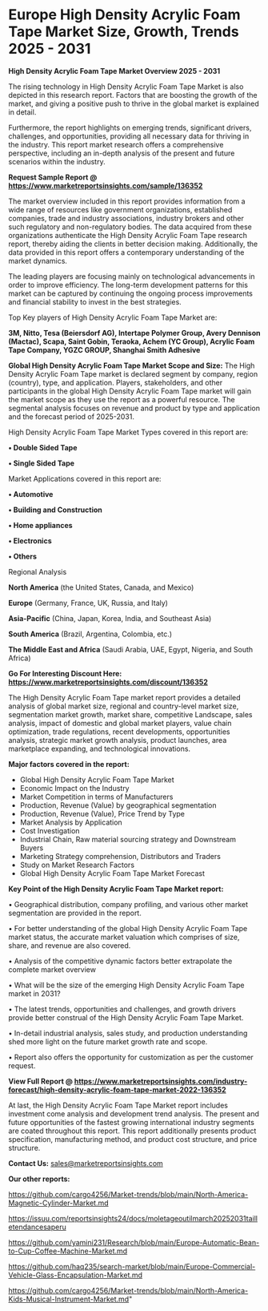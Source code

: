  # Europe High Density Acrylic Foam Tape Market Size, Growth, Trends 2025 - 2031

<Strong> High Density Acrylic Foam Tape Market Overview 2025 - 2031</strong>

The rising technology in High Density Acrylic Foam Tape Market is also depicted in this research report. Factors that are boosting the growth of the market, and giving a positive push to thrive in the global market is explained in detail.

Furthermore, the report highlights on emerging trends, significant drivers, challenges, and opportunities, providing all necessary data for thriving in the industry. This report market research offers a comprehensive perspective, including an in-depth analysis of the present and future scenarios within the industry.

<strong>Request Sample Report @ <a href=https://www.marketreportsinsights.com/sample/136352>https://www.marketreportsinsights.com/sample/136352</a></strong>

The market overview included in this report provides information from a wide range of resources like government organizations, established companies, trade and industry associations, industry brokers and other such regulatory and non-regulatory bodies. The data acquired from these organizations authenticate the High Density Acrylic Foam Tape research report, thereby aiding the clients in better decision making. Additionally, the data provided in this report offers a contemporary understanding of the market dynamics.

The leading players are focusing mainly on technological advancements in order to improve efficiency. The long-term development patterns for this market can be captured by continuing the ongoing process improvements and financial stability to invest in the best strategies.

Top Key players of High Density Acrylic Foam Tape Market are:

<strong>3M, Nitto, Tesa (Beiersdorf AG), Intertape Polymer Group, Avery Dennison (Mactac), Scapa, Saint Gobin, Teraoka, Achem (YC Group), Acrylic Foam Tape Company, YGZC GROUP, Shanghai Smith Adhesive</strong>

<strong><b>Global High Density Acrylic Foam Tape Market Scope and Size:</b></strong>
The High Density Acrylic Foam Tape market is declared segment by company, region (country), type, and application. Players, stakeholders, and other participants in the global High Density Acrylic Foam Tape market will gain the market scope as they use the report as a powerful resource. The segmental analysis focuses on revenue and product by type and application and the forecast period of 2025-2031.

High Density Acrylic Foam Tape Market Types covered in this report are:

<strong>• Double Sided Tape

• Single Sided Tape</strong>

Market Applications covered in this report are:

<strong>• Automotive

• Building and Construction

• Home appliances

• Electronics

• Others</strong> 

Regional Analysis

<strong>North America</strong> (the United States, Canada, and Mexico)

<strong>Europe</strong> (Germany, France, UK, Russia, and Italy)

<strong>Asia-Pacific</strong> (China, Japan, Korea, India, and Southeast Asia)

<strong>South America</strong> (Brazil, Argentina, Colombia, etc.)

<strong>The Middle East and Africa</strong> (Saudi Arabia, UAE, Egypt, Nigeria, and South Africa)

<strong>Go For Interesting Discount Here: <a href=https://www.marketreportsinsights.com/discount/136352>https://www.marketreportsinsights.com/discount/136352</a></strong>

The High Density Acrylic Foam Tape market report provides a detailed analysis of global market size, regional and country-level market size, segmentation market growth, market share, competitive Landscape, sales analysis, impact of domestic and global market players, value chain optimization, trade regulations, recent developments, opportunities analysis, strategic market growth analysis, product launches, area marketplace expanding, and technological innovations.

<strong><b>Major factors covered in the report:</b></strong>
<ul>
  <li>Global High Density Acrylic Foam Tape Market </li>
  <li>Economic Impact on the Industry</li>
  <li>Market Competition in terms of Manufacturers</li>
  <li>Production, Revenue (Value) by geographical segmentation</li>
  <li>Production, Revenue (Value), Price Trend by Type</li>
  <li>Market Analysis by Application</li>
  <li>Cost Investigation</li>
  <li>Industrial Chain, Raw material sourcing strategy and Downstream Buyers</li>
  <li>Marketing Strategy comprehension, Distributors and Traders</li>
  <li>Study on Market Research Factors</li>
  <li>Global High Density Acrylic Foam Tape Market Forecast</li>
</ul>

<strong><b>Key Point of the High Density Acrylic Foam Tape Market report:</b></strong>

• Geographical distribution, company profiling, and various other market segmentation are provided in the report.

• For better understanding of the global High Density Acrylic Foam Tape market status, the accurate market valuation which comprises of size, share, and revenue are also covered.

• Analysis of the competitive dynamic factors better extrapolate the complete market overview

• What will be the size of the emerging High Density Acrylic Foam Tape market in 2031?

• The latest trends, opportunities and challenges, and growth drivers provide better construal of the High Density Acrylic Foam Tape Market.

• In-detail industrial analysis, sales study, and production understanding shed more light on the future market growth rate and scope.

• Report also offers the opportunity for customization as per the customer request.

<strong><b>View Full Report @ <a href=https://www.marketreportsinsights.com/industry-forecast/high-density-acrylic-foam-tape-market-2022-136352>https://www.marketreportsinsights.com/industry-forecast/high-density-acrylic-foam-tape-market-2022-136352</a></b></strong>


At last, the High Density Acrylic Foam Tape Market report includes investment come analysis and development trend analysis. The present and future opportunities of the fastest growing international industry segments are coated throughout this report. This report additionally presents product specification, manufacturing method, and product cost structure, and price structure.

<strong>Contact Us:</strong>
sales@marketreportsinsights.com

<strong>Our other reports:</strong>

<a href=https://github.com/cargo4256/Market-trends/blob/main/North-America-Magnetic-Cylinder-Market.md>https://github.com/cargo4256/Market-trends/blob/main/North-America-Magnetic-Cylinder-Market.md</a>

<a href=https://issuu.com/reportsinsights24/docs/moletageoutilmarch20252031tailletendancesaperu>https://issuu.com/reportsinsights24/docs/moletageoutilmarch20252031tailletendancesaperu</a>

<a href=https://github.com/yamini231/Research/blob/main/Europe-Automatic-Bean-to-Cup-Coffee-Machine-Market.md>https://github.com/yamini231/Research/blob/main/Europe-Automatic-Bean-to-Cup-Coffee-Machine-Market.md</a>

<a href=https://github.com/haq235/search-market/blob/main/Europe-Commercial-Vehicle-Glass-Encapsulation-Market.md>https://github.com/haq235/search-market/blob/main/Europe-Commercial-Vehicle-Glass-Encapsulation-Market.md</a>

<a href=https://github.com/cargo4256/Market-trends/blob/main/North-America-Kids-Musical-Instrument-Market.md>https://github.com/cargo4256/Market-trends/blob/main/North-America-Kids-Musical-Instrument-Market.md</a>"
